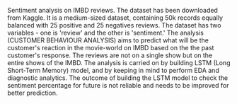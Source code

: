 Sentiment analysis on IMBD reviews. The dataset has been downloaded from Kaggle. It is a medium-sized dataset, containing 50k records equally balanced with 25 positive and 25 negatives reviews. The dataset has two variables - one is 'review' and the other is 'sentiment.' The analysis (CUSTOMER BEHAVIOUR ANALYSIS) aims to predict what will be the customer's reaction in the movie-world on IMBD based on the the past customer's response. The reviews are not on a single show but on the entire shows of the IMBD.
The analysis is carried on by building LSTM (Long Short-Term Memory) model, and by keeping in mind to perform EDA and diagnostic analytics.
The outcome of building the LSTM model to check the sentiment percentage for future is not reliable and needs to be improved for better prediction.

